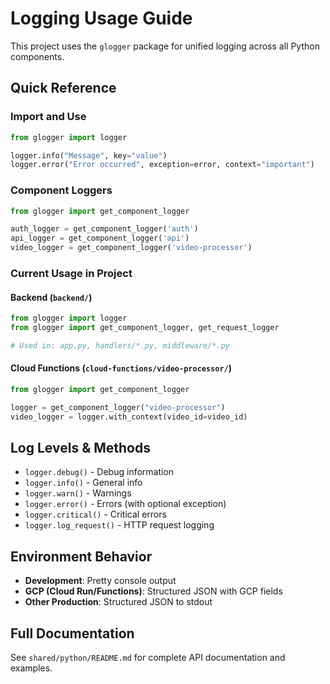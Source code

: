 # Logging Usage Guide

This project uses the `glogger` package for unified logging across all Python components.

## Quick Reference

### Import and Use
```python
from glogger import logger

logger.info("Message", key="value")
logger.error("Error occurred", exception=error, context="important")
```

### Component Loggers
```python
from glogger import get_component_logger

auth_logger = get_component_logger('auth')
api_logger = get_component_logger('api') 
video_logger = get_component_logger('video-processor')
```

### Current Usage in Project

#### Backend (`backend/`)
```python
from glogger import logger
from glogger import get_component_logger, get_request_logger

# Used in: app.py, handlers/*.py, middleware/*.py
```

#### Cloud Functions (`cloud-functions/video-processor/`)
```python
from glogger import get_component_logger

logger = get_component_logger("video-processor")
video_logger = logger.with_context(video_id=video_id)
```

## Log Levels & Methods

- `logger.debug()` - Debug information
- `logger.info()` - General info
- `logger.warn()` - Warnings  
- `logger.error()` - Errors (with optional exception)
- `logger.critical()` - Critical errors
- `logger.log_request()` - HTTP request logging

## Environment Behavior

- **Development**: Pretty console output
- **GCP (Cloud Run/Functions)**: Structured JSON with GCP fields
- **Other Production**: Structured JSON to stdout

## Full Documentation

See `shared/python/README.md` for complete API documentation and examples.
